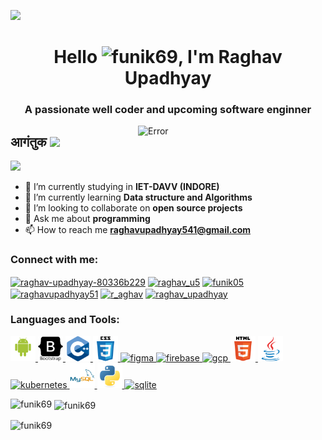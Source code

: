 ![](https://mir-s3-cdn-cf.behance.net/project_modules/fs/54b6c068097599.5b50bca476b9b.gif)
<h1 align="center">Hello <img src="https://images-wixmp-ed30a86b8c4ca887773594c2.wixmp.com/f/a50d005c-a1fa-4667-acc0-f9e5a6cc3ccf/d967j7q-543ba131-dc71-450e-af90-9a9dfca08f07.gif?token=eyJ0eXAiOiJKV1QiLCJhbGciOiJIUzI1NiJ9.eyJpc3MiOiJ1cm46YXBwOjdlMGQxODg5ODIyNjQzNzNhNWYwZDQxNWVhMGQyNmUwIiwic3ViIjoidXJuOmFwcDo3ZTBkMTg4OTgyMjY0MzczYTVmMGQ0MTVlYTBkMjZlMCIsImF1ZCI6WyJ1cm46c2VydmljZTpmaWxlLmRvd25sb2FkIl0sIm9iaiI6W1t7InBhdGgiOiIvZi9hNTBkMDA1Yy1hMWZhLTQ2NjctYWNjMC1mOWU1YTZjYzNjY2YvZDk2N2o3cS01NDNiYTEzMS1kYzcxLTQ1MGUtYWY5MC05YTlkZmNhMDhmMDcuZ2lmIn1dXX0.aFBa3nF1flby5D9XrKJk-MFrkCk6nKWT_SX_hWFuDB4" width="25" alt="funik69" />, I'm Raghav Upadhyay</h1>
<h3 align="center">A passionate well coder and upcoming software enginner</h3>
<img align="right" alt="Error" width="300" src="https://giffiles.alphacoders.com/140/14060.gif">
<h2>आगंतुक <img width="30" src="https://media.tenor.com/VavSdtvIXEgAAAAi/namaste.gif" />
</h2>
<img src="https://profile-counter.glitch.me/Funik69/count.svg" />


- 🔭 I’m currently studying in **IET-DAVV (INDORE)**
- 🌱 I’m currently learning **Data structure and Algorithms**
- 👯 I’m looking to collaborate on **open source projects** 
- 💬 Ask me about **programming** 
- 📫 How to reach me **raghavupadhyay541@gmail.com**

<h3 align="left">Connect with me:</h3>
<p align="left">
<a href="https://linkedin.com/in/raghav-upadhyay-80336b229" target="blank"><img align="center" src="https://raw.githubusercontent.com/rahuldkjain/github-profile-readme-generator/master/src/images/icons/Social/linked-in-alt.svg" alt="raghav-upadhyay-80336b229" height="30" width="40" /></a>
<a href="https://instagram.com/raghav_u5" target="blank"><img align="center" src="https://raw.githubusercontent.com/rahuldkjain/github-profile-readme-generator/master/src/images/icons/Social/instagram.svg" alt="raghav_u5" height="30" width="40" /></a>
<a href="https://www.codechef.com/users/funik05" target="blank"><img align="center" src="https://cdn.jsdelivr.net/npm/simple-icons@3.1.0/icons/codechef.svg" alt="funik05" height="30" width="40" /></a>
<a href="https://www.hackerrank.com/raghavupadhyay51" target="blank"><img align="center" src="https://raw.githubusercontent.com/rahuldkjain/github-profile-readme-generator/master/src/images/icons/Social/hackerrank.svg" alt="raghavupadhyay51" height="30" width="40" /></a>
<a href="https://www.leetcode.com/r_aghav" target="blank"><img align="center" src="https://raw.githubusercontent.com/rahuldkjain/github-profile-readme-generator/master/src/images/icons/Social/leet-code.svg" alt="r_aghav" height="30" width="40" /></a>
<a href="https://auth.geeksforgeeks.org/user/raghav_upadhyay" target="blank"><img align="center" src="https://raw.githubusercontent.com/rahuldkjain/github-profile-readme-generator/master/src/images/icons/Social/geeks-for-geeks.svg" alt="raghav_upadhyay" height="30" width="40" /></a>
</p>

<h3 align="left">Languages and Tools:</h3>
<p align="left"> <a href="https://developer.android.com" target="_blank" rel="noreferrer"> <img src="https://raw.githubusercontent.com/devicons/devicon/master/icons/android/android-original-wordmark.svg" alt="android" width="40" height="40"/> </a> <a href="https://getbootstrap.com" target="_blank" rel="noreferrer"> <img src="https://raw.githubusercontent.com/devicons/devicon/master/icons/bootstrap/bootstrap-plain-wordmark.svg" alt="bootstrap" width="40" height="40"/> </a> <a href="https://www.w3schools.com/cpp/" target="_blank" rel="noreferrer"><img src="https://raw.githubusercontent.com/devicons/devicon/master/icons/cplusplus/cplusplus-original.svg" alt="cplusplus" width="40" height="40"/> </a> <a href="https://www.w3schools.com/css/" target="_blank" rel="noreferrer"> <img src="https://raw.githubusercontent.com/devicons/devicon/master/icons/css3/css3-original-wordmark.svg" alt="css3" width="40" height="40"/> </a> <a href="https://www.figma.com/" target="_blank" rel="noreferrer"> <img src="https://www.vectorlogo.zone/logos/figma/figma-icon.svg" alt="figma" width="40" height="40"/> </a> <a href="https://firebase.google.com/" target="_blank" rel="noreferrer"> <img src="https://www.vectorlogo.zone/logos/firebase/firebase-icon.svg" alt="firebase" width="40" height="40"/> </a> <a href="https://cloud.google.com" target="_blank" rel="noreferrer"> <img src="https://www.vectorlogo.zone/logos/google_cloud/google_cloud-icon.svg" alt="gcp" width="40" height="40"/> </a> <a href="https://www.w3.org/html/" target="_blank" rel="noreferrer"> <img src="https://raw.githubusercontent.com/devicons/devicon/master/icons/html5/html5-original-wordmark.svg" alt="html5" width="40" height="40"/> </a> <a href="https://www.java.com" target="_blank" rel="noreferrer"> <img src="https://raw.githubusercontent.com/devicons/devicon/master/icons/java/java-original.svg" alt="java" width="40" height="40"/> </a> <a href="https://kubernetes.io" target="_blank" rel="noreferrer"> <img src="https://www.vectorlogo.zone/logos/kubernetes/kubernetes-icon.svg" alt="kubernetes" width="40" height="40"/> </a> <a href="https://www.mysql.com/" target="_blank" rel="noreferrer"> <img src="https://raw.githubusercontent.com/devicons/devicon/master/icons/mysql/mysql-original-wordmark.svg" alt="mysql" width="40" height="40"/> </a> <a href="https://www.python.org" target="_blank" rel="noreferrer"> <img src="https://raw.githubusercontent.com/devicons/devicon/master/icons/python/python-original.svg" alt="python" width="40" height="40"/> </a> <a href="https://www.sqlite.org/" target="_blank" rel="noreferrer"> <img src="https://www.vectorlogo.zone/logos/sqlite/sqlite-icon.svg" alt="sqlite" width="40" height="40"/> </a> </p>

<p><img align="left" src="https://github-readme-stats.vercel.app/api/top-langs?username=funik69&show_icons=true&locale=en&layout=compact" alt="funik69" /></p>

<p>&nbsp;<img align="center" src="https://github-readme-stats.vercel.app/api?username=funik69&show_icons=true&locale=en" alt="funik69" /></p>

<p><img align="center" src="https://github-readme-streak-stats.herokuapp.com/?user=funik69&" alt="funik69" /></p>
